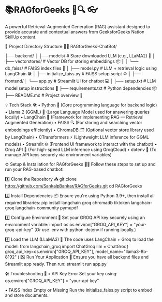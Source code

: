 # 📚RAGforGeeks 🤖🔍 👓
A powerful Retrieval-Augmented Generation (RAG) assistant designed to provide accurate and contextual answers from GeeksforGeeks Nation SkillUp content.

📁 Project Directory Structure 🧠💬
RAGforGeeks-ChatBot/

├── backend/
│   ├── models/                   # Store downloaded LLM (e.g., LLaMA2) 🧠
│   ├── vectorstores/            # Vector DB for storing embeddings 📦
│   │   └── db_faiss/            # FAISS index files 📁
│   ├── model.py                 # LLM + retrieval logic using LangChain 🛠️
│   ├── initialize_faiss.py      # FAISS setup script ⚙️
│
├── frontend/
│   └── app.py                   # Streamlit UI for chatbot 💻
│
├── setup.txt                    # LLM model setup instructions 📝
├── requirements.txt             # Python dependencies 📦
├── README.md                    # Project overview 📘




💡 Tech Stack 🛠️
•	Python 🐍 (Core programming language for backend logic)
•	Llama 2 (GGML) 🦙 (Large Language Model used for answering queries locally)
•	LangChain 🔗 (Framework for implementing RAG — Retrieval Augmented Generation)
•	FAISS 🔍 (For storing and searching vector embeddings efficiently)
•	ChromaDB 🗂️ (Optional vector store library used by LangChain)
•	CTransformers ⚡ (Lightweight LLM inference for GGML models)
•	Streamlit 🌐 (Frontend UI framework to interact with the chatbot)
•	Groq API 🚀 (For high-speed LLM inference using GroqCloud)
•	dotenv 🔐 (To manage API keys securely via environment variables)


⚙️ Setup & Installation for RAGforGeeks 🧠💬
Follow these steps to set up and run your RAG-based chatbot:

1️⃣ Clone the Repository 📥
git clone https://github.com/SankalpBankar/RAGforGeeks.git
cd RAGforGeeks

2️⃣ Install Dependencies 📦
Ensure you're using Python 3.9+, then install all required libraries:
pip install langchain groq chromadb tiktoken langchain-groq langchain-community pymupdf

3️⃣ Configure Environment 🔐
Set your GROQ API key securely using an environment variable:
import os
os.environ["GROQ_API_KEY"] = "your-groq-api-key"
(Or use .env with python-dotenv if running locally.)

4️⃣ Load the LLM (LLaMA3) 🦙
The code uses LangChain + Groq to load the model:
from langchain_groq import ChatGroq
llm = ChatGroq(
    groq_api_key=os.environ["GROQ_API_KEY"],
    model_name="llama3-8b-8192"
)
5️⃣ Run Your Application 🚀
Ensure you have all backend files and Streamlit app ready. Then run:
streamlit run app.py

🛠️ Troubleshooting 🚨
•	API Key Error
Set your key using: 
os.environ["GROQ_API_KEY"] = "your-api-key"

•	FAISS Index Empty or Missing
Run the initialize_faiss.py script to embed and store documents.






